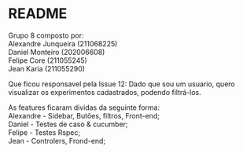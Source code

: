 # README

Grupo 8 composto por:<br>
Alexandre Junqueira (211068225)<br>
Daniel Monteiro (202006608)<br>
Felipe Core (211055245)<br>
Jean Karia (211055290)<br>

Que ficou responsavel pela 
Issue 12: 
Dado que sou um usuario, quero visualizar os experimentos cadastrados, podendo filtrá-los.

As features ficaram dividas da seguinte forma:<br>
Alexandre - Sidebar, Butões, filtros, Front-end;<br>
Daniel - Testes de caso & cucumber;<br>
Felipe - Testes Rspec;<br>
Jean - Controlers, Frond-end;<br>
